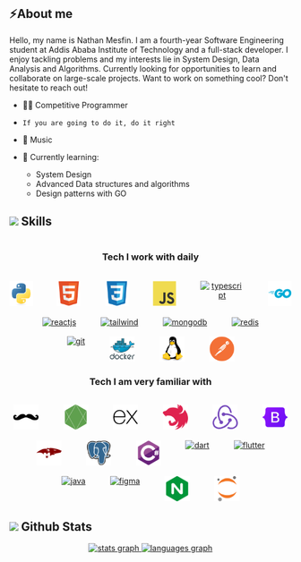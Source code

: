 <!-- <div> 
  <h1 align="center" style="padding: 0 0 0 40px; font-size: 40px;">
    <b>Hi, I'm Nathan</b>
  </h1>
</div> -->

<!-- ![Header](./assets/main-banner.png) -->

<div>
  <h2>⚡About me </h2>
  Hello, my name is Nathan Mesfin. I am a fourth-year Software Engineering student at Addis Ababa Institute of Technology and a full-stack developer. I enjoy tackling problems and my interests lie in System Design, Data Analysis and Algorithms. Currently looking for opportunities to learn and collaborate on large-scale projects. Want to work on something cool? Don't hesitate to reach out! 
  
  <br>

  - 👨‍💻 Competitive Programmer

  - `If you are going to do it, do it right`

  - 🎵 Music

  - 🌱 Currently learning:
    - System Design
    - Advanced Data structures and algorithms
    - Design patterns with GO

</div>

## <img src="https://media2.giphy.com/media/QssGEmpkyEOhBCb7e1/giphy.gif?cid=ecf05e47a0n3gi1bfqntqmob8g9aid1oyj2wr3ds3mg700bl&rid=giphy.gif" width ="25"><b>  Skills</b>

<div style="display: flex; flex-direction: column; gap: 17px;">
  <h3 style="text-align: center;" align="center">Tech I work with daily</h3>
  <!-- programming languages -->
  <div align="center" style="display: flex; gap: 16px; justify-content: center;">
    <a href="https://www.python.org" target="_blank" rel="noreferrer">
      <img
        src="https://raw.githubusercontent.com/devicons/devicon/master/icons/python/python-original.svg"
        alt="python"
        width="45"
        height="45"
      />
    </a>
    &nbsp;
    &nbsp;
    <a href="https://html.spec.whatwg.org/multipage/" target="_blank" rel="noreferrer">
      <img
        src="https://raw.githubusercontent.com/devicons/devicon/master/icons/html5/html5-original.svg"
        alt="html"
        width="45"
        height="45"
      />
    </a>
    &nbsp;
    &nbsp;
    <a href="https://developer.mozilla.org/en-US/docs/Web/CSS" target="_blank" rel="noreferrer">
      <img
        src="https://raw.githubusercontent.com/devicons/devicon/master/icons/css3/css3-original.svg"
        alt="css"
        width="45"
        height="45"
      />
    </a>
    &nbsp;
    &nbsp;
    <a href="https://developer.mozilla.org/en-US/docs/Web/JavaScript" target="_blank" rel="noreferrer">
      <img
        src="https://raw.githubusercontent.com/devicons/devicon/master/icons/javascript/javascript-original.svg"
        alt="javascript"
        width="45"
        height="45"
      />
    </a>
    &nbsp;
    &nbsp;
    <a href="https://typescriptlang.org">
      <img
        src="https://upload.wikimedia.org/wikipedia/commons/thumb/4/4c/Typescript_logo_2020.svg/1200px-Typescript_logo_2020.svg.png"
        alt="typescript"
        width="45"
        height="45"
      />
    </a>
    &nbsp;
    &nbsp;
    <a href="https://golang.org/" target="_blank" rel="noreferrer">
      <img
        src="https://raw.githubusercontent.com/devicons/devicon/master/icons/go/go-original-wordmark.svg"
        alt="golang"
        width="45"
        height="45"
      />
    </a>
  </div>
  <!-- frameworks -->
  <div align="center" style="display: flex; gap: 16px; justify-content: center;">
    <a href="https://react.dev/" target="_blank" rel="noreferrer">
      <img
        src="https://www.vectorlogo.zone/logos/reactjs/reactjs-icon.svg"
        alt="reactjs"
        width="45"
        height="45"
      />
    </a>
    &nbsp;
    &nbsp;
    <a href="https://tailwindcss.com/" target="_blank" rel="noreferrer">
      <img
        src="https://www.vectorlogo.zone/logos/tailwindcss/tailwindcss-icon.svg"
        alt="tailwind"
        width="45"
        height="45"
      />
    </a>
    &nbsp;
    &nbsp;
    <a href="https://mongodb.com">
      <img
        src="https://www.vectorlogo.zone/logos/mongodb/mongodb-icon.svg"
        alt="mongodb"
        width="45"
        height="45"
      />
    </a>
    &nbsp;
    &nbsp;
    <a href="https://redis.com">
      <img
        src="https://www.vectorlogo.zone/logos/redis/redis-icon.svg"
        alt="redis"
        width="45"
        height="45"
      />
    </a>
  </div>
  <!-- tools -->
  <div align="center" style="display: flex; gap: 16px; justify-content: center;">
    <a href="https://git-scm.com/" target="_blank" rel="noreferrer">
      <img
        src="https://www.vectorlogo.zone/logos/git-scm/git-scm-icon.svg"
        alt="git"
        width="45"
        height="45"
      />
    </a>
    &nbsp;
    &nbsp;
    <a href="https://www.docker.com/" target="_blank" rel="noreferrer">
      <img
        src="https://raw.githubusercontent.com/devicons/devicon/master/icons/docker/docker-original-wordmark.svg"
        alt="docker"
        width="45"
        height="45"
      />
    </a>
    &nbsp;
    &nbsp;
    <a href="https://www.linux.org/" target="_blank" rel="noreferrer">
      <img
        src="https://raw.githubusercontent.com/devicons/devicon/master/icons/linux/linux-original.svg"
        alt="linux"
        width="45"
        height="45"
      />
    </a>
    &nbsp;
    &nbsp;
    <a href="https://www.postman.com/" target="_blank" rel="noreferrer">
      <img
        src="https://raw.githubusercontent.com/devicons/devicon/master/icons/postman/postman-original.svg"
        alt="postman"
        width="45"
        height="45"
      />
    </a>
  </div>
</div>


<div align="center" style="display: flex; flex-direction: column; gap: 15px;">
  <h3 style="text-align: center;">Tech I am very familiar with</h3>
  <div align="center" style="display: flex; gap: 16px; justify-content: center; flex-wrap: wrap;">
    <a href="https://handlebarsjs.com/">
        <img
          src="https://raw.githubusercontent.com/devicons/devicon/master/icons/handlebars/handlebars-original.svg"
          alt="handlebars"
          width="45"
          height="45"
        />
    </a>
    &nbsp;
    &nbsp;
    <a href="https://nodejs.org">
      <img
        src="https://raw.githubusercontent.com/devicons/devicon/master/icons/nodejs/nodejs-plain.svg"
        alt="nodejs"
        width="45"
        height="45"
      />
    </a>
    &nbsp;
    &nbsp;
    <a href="https://expressjs.com">
      <img
        src="https://raw.githubusercontent.com/devicons/devicon/master/icons/express/express-original.svg"
        alt="expressjs"
        width="45"
        height="45"
      />
    </a>
    &nbsp;
    &nbsp;
    <a href="https://nestjs.com">
      <img
        src="https://raw.githubusercontent.com/devicons/devicon/master/icons/nestjs/nestjs-original.svg"
        alt="nestjs"
        width="45"
        height="45"
      />
    </a>
    &nbsp;
    &nbsp;
    <a href="https://redux.js.org/">
      <img
        src="https://raw.githubusercontent.com/devicons/devicon/master/icons/redux/redux-original.svg"
        alt="redux"
        width="45"
        height="45"
      />
    </a>
    &nbsp;
    &nbsp;
    <a href="https://getbootstrap.com/">
      <img
        src="https://raw.githubusercontent.com/devicons/devicon/master/icons/bootstrap/bootstrap-original.svg"
        alt="bootstrap"
        width="45"
        height="45"
      />
    </a>
    &nbsp;
    &nbsp;
    <a href="https://mongoosejs.com">
      <img
        src="https://raw.githubusercontent.com/devicons/devicon/master/icons/mongoose/mongoose-original.svg"
        alt="mongoose"
        width="45"
        height="45"
      />
    </a>
    &nbsp;
    &nbsp;
    <a href="https://postgresql.com">
      <img
        src="https://raw.githubusercontent.com/devicons/devicon/master/icons/postgresql/postgresql-original.svg"
        alt="postgresql"
        width="45"
        height="45"
      />
    </a>
    &nbsp;
    &nbsp;
    <a href="https://learn.microsoft.com/en-us/dotnet/csharp/" target="_blank" rel="noreferrer">
      <img
        src="https://raw.githubusercontent.com/devicons/devicon/master/icons/csharp/csharp-original.svg"
        alt="csharp"
        width="45"
        height="45"
      />
    </a>
    &nbsp;
    &nbsp;
    <a href="https://dart.dev/" target="_blank" rel="noreferrer">
      <img
        src="https://www.vectorlogo.zone/logos/dartlang/dartlang-icon.svg"
        alt="dart"
        width="45"
        height="45"
      />
    </a>
    &nbsp;
    &nbsp;
    <a href="https://flutter.dev/" target="_blank" rel="noreferrer">
      <img
        src="https://www.vectorlogo.zone/logos/flutterio/flutterio-icon.svg"
        alt="flutter"
        width="45"
        height="45"
      />
    </a>
    &nbsp;
    &nbsp;
    <a href="https://java.com/" target="_blank" rel="noreferrer">
      <img
        src="https://www.vectorlogo.zone/logos/java/java-icon.svg"
        alt="java"
        width="45"
        height="45"
      />
    </a>
    &nbsp;
    &nbsp;
    <a href="https://www.w3schools.com/css/" target="_blank" rel="noreferrer">
      <img
        src="https://www.vectorlogo.zone/logos/figma/figma-icon.svg"
        alt="figma"
        width="45"
        height="45"
      />
    </a>
    &nbsp;
    &nbsp;
    <a href="https://www.f5.com/go/product/welcome-to-nginx">
      <img
        src="https://raw.githubusercontent.com/devicons/devicon/master/icons/nginx/nginx-original.svg"
        alt="nginx"
        width="45"
        height="45"
      />
    </a>
    &nbsp;
    &nbsp;
    <a href="https://jupyter.com">
      <img
        src="https://raw.githubusercontent.com/devicons/devicon/master/icons/jupyter/jupyter-original.svg"
        alt="jupyter"
        width="45"
        height="45"
      />
    </a>
  </div>
</div>


## <img src="https://media.giphy.com/media/iY8CRBdQXODJSCERIr/giphy.gif" width="35"><b> Github Stats </b>

<div align="center" style="display: flex; flex-direction: column;">
  <a href="https://github.com/timid-angel/">
    <img
        src="https://github-readme-stats.vercel.app/api?username=timid-angel&hide=stars&hide_title=false&hide_rank=false&show_icons=true&include_all_commits=true&count_private=true&disable_animations=false&theme=tokyonight&locale=en&hide_border=true&order=1"
        height="150"
        alt="stats graph"
      />
      <img
        src="https://github-readme-stats.vercel.app/api/top-langs?username=timid-angel&locale=en&hide_title=false&layout=compact&card_width=320&langs_count=6&theme=tokyonight&hide_border=true&order=2"
        height="150"
        alt="languages graph"
      />
  </a>
  <!--
  <a href="https://git.io/streak-stats">
    <img src="https://streak-stats.demolab.com?user=timid-angel&theme=tokyonight&hide_border=true&card_width=500&card_height=200" alt="GitHub Streak" />
  </a>
  -->
</div>
